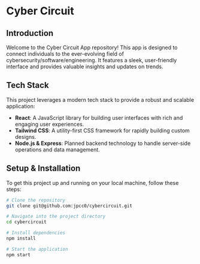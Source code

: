 # Cyber Circuit

## Introduction

Welcome to the Cyber Circuit App repository! This app is designed to connect individuals to the ever-evolving field of cybersecurity/software/engineering. It features a sleek, user-friendly interface and provides valuable insights and updates on trends.

## Tech Stack

This project leverages a modern tech stack to provide a robust and scalable application:

- **React**: A JavaScript library for building user interfaces with rich and engaging user experiences.
- **Tailwind CSS**: A utility-first CSS framework for rapidly building custom designs.
- **Node.js & Express**: Planned backend technology to handle server-side operations and data management.

## Setup & Installation

To get this project up and running on your local machine, follow these steps:

```bash
# Clone the repository
git clone git@github.com:jpcc0/cybercircuit.git

# Navigate into the project directory
cd cybercircuit

# Install dependencies
npm install

# Start the application
npm start
